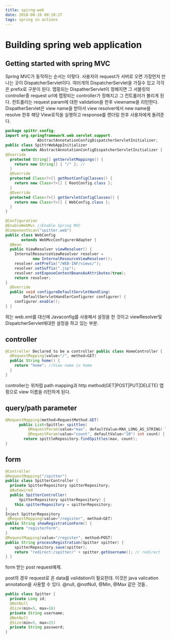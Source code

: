 ```yaml
---
title: spirng-web
date: 2018-08-16 00:18:27
tags: spring in actions
---
```


# Building spring web application

## Getting started with spring MVC

Spring MVC가 동작하는 순서는 이렇다. 
사용자의 request가 서버로 오면 가장먼저 만나는 곳이 DispatcherServlet이다. 여러개의 DispatcherServlet을 가질수 있고 각각은 prefix로 구분이 된다. 맵핑되는 DispatherServlet이 정해지면 그 서블릿의 controller중 request url에 맵핑되는 controller가 정해지고 그 컨트롤러가 불리게 된다. 컨트롤러는 request param에 대한 validation을 한후 viewname을 리턴한다. DispatherServlet은 view name을 받아서 view resolver에서 new name을 resolve 한후 해당 View로직을 실행하고 response를 랜더링 한후 사용자에게 돌려준다. 

```java
package spittr.config;
import org.springframework.web.servlet.support.
              AbstractAnnotationConfigDispatcherServletInitializer;
public class SpittrWebAppInitializer
       extends AbstractAnnotationConfigDispatcherServletInitializer {
@Override
  protected String[] getServletMappings() {
    return new String[] { "/" }; //
  }
  @Override
  protected Class<?>[] getRootConfigClasses() {
    return new Class<?>[] { RootConfig.class };
  }
  @Override
  protected Class<?>[] getServletConfigClasses() {
    return new Class<?>[] { WebConfig.class };
  }
}

@Configuration
@EnableWebMvc //Enable Spring MVC
@ComponentScan("spitter.web")
public class WebConfig
       extends WebMvcConfigurerAdapter {
  @Bean
  public ViewResolver viewResolver() {
    InternalResourceViewResolver resolver =
            new InternalResourceViewResolver();
    resolver.setPrefix("/WEB-INF/views/");
    resolver.setSuffix(".jsp");
    resolver.setExposeContextBeansAsAttributes(true);
    return resolver;
}
  @Override
  public void configureDefaultServletHandling(
        DefaultServletHandlerConfigurer configurer) {
    configurer.enable();
} }
```

위는 web.xml를 대신에 Javaconfig를 사용해서 설정을 한 것이고 viewResolver및 DispatcherServlet에대한 설정을 하고 있는 부분.

## controller 

```java
@Controller Declared to be a controller public class HomeController {
  @RequestMapping(value="/", method=GET)
  public String home() {
    return "home"; //View name is home
  }
}
```

controller는 위처럼 path mapping과 http method(GET|POST|PUT|DELETE) 맵핑으로 view 이름을 리턴하게 된다.

## query/path parameter

```java
@RequestMapping(method=RequestMethod.GET)
      public List<Spittle> spittles(
          @RequestParam(value="max", defaultValue=MAX_LONG_AS_STRING) long max,
          @RequestParam(value="count", defaultValue="20") int count) {
        return spittleRepository.findSpittles(max, count);
}
```

## form

```java
@Controller
@RequestMapping("/spitter")
public class SpitterController {
  private SpitterRepository spitterRepository;
  @Autowired
  public SpitterController(
      SpitterRepository spitterRepository) {
    this.spitterRepository = spitterRepository;
}
Inject SpitterRepository
 @RequestMapping(value="/register", method=GET)
public String showRegistrationForm() {
  return "registerForm";
}
@RequestMapping(value="/register", method=POST)
public String processRegistration(Spitter spitter) {
    spitterRepository.save(spitter);
    return "redirect:/spitter/" + spitter.getUsername(); // redirect
} }
```

form 받는 post request예제.

post의 경우 request로 온 data를 validation이 필요한데. 이것은 java valication annotation을 사용할 수 있다. @null, @notNull, @Min, @Max 같은 것들..

```java
public class Spitter {
  private Long id;
  @NotNull
  @Size(min=5, max=16)
  private String username;
  @NotNull
  @Size(min=5, max=25)
  private String password;  
}
```
